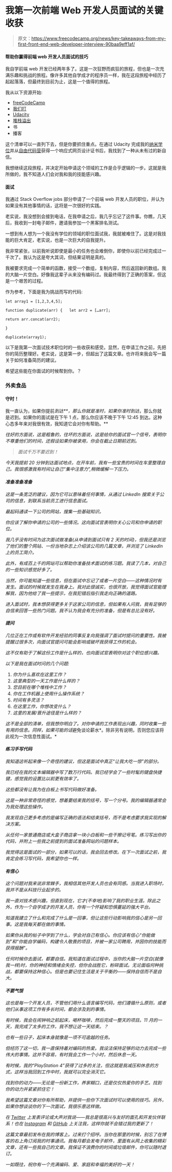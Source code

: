 # 我第一次前端 Web 开发人员面试的关键收获

> 原文：<https://www.freecodecamp.org/news/key-takeaways-from-my-first-front-end-web-developer-interview-90baa9eff1af/>

#### 帮助你赢得前端 web 开发人员面试的技巧

我自学前端 web 开发已经两年多了。这是一次狂野而疯狂的旅程，但也是一次充满乐趣和挑战的旅程。像许多其他自学成才的程序员一样，我在这段旅程中经历了起起落落，但最终到目前为止，这是一个值得的旅程。

我从以下资源开始:

*   [freeCodeCamp](https://www.freecodecamp.org)
*   [我们打](https://www.udemy.com)
*   [Udacity](https://www.udacity.com)
*   [堆栈溢出](https://www.stackoverflow.com)
*   书
*   播客

这个清单可以一直列下去，但是你要抓住重点。在通过 Udacity 完成我的[纳米学位](https://medium.com/@joncsexton/my-udacity-journey-67af81f09863)并从[自由代码营](https://www.freecodecamp.org)获得一个响应式网页设计证书后，我找到了一种从未有过的新自信。

我想继续这段旅程，并决定开始申请这个领域的工作是合乎逻辑的一步。这就是我所做的，我不知道人们会对我和我的技能感兴趣。

#### 面试

我通过 Stack Overflow jobs 部分申请了一个前端 web 开发人员的职位，并认为如果没有其他事情的话，这将是一次很好的实践。

老实说，我没想到会接到电话，在我申请之后，我几乎忘记了这件事。你瞧，几天后，我收到一封电子邮件，邀请我参加一个黑客排名测试。

一想到有人想为一个我没有学位的领域的职位面试我，我就被难住了。这是对我技能的巨大肯定，老实说，也是一次巨大的自我提升。

我非常紧张，以前我听说即使是最小的任务也会难倒你，即使你以前已经完成过一千次了。我认为这是夸大其词，但结果证明是真的。

我被要求完成一个简单的函数，接受一个数组，复制内容，然后返回新的数组。我的大脑一片空白。好像我这辈子从来没有编码过。我最终得到了正确的答案，但这是一个艰苦的过程。

作为参考，下面是我为挑战而写的代码:

```
let array1 = [1,2,3,4,5];
```

```
function duplicate(arr) {   let arr2 = […arr];
```

```
return arr.concat(arr2);
```

```
}
```

```
duplicate(array1);
```

以下是我第一次面试技术职位时的一些收获和感受。显然，在申请工作之前，先把你的简历整理好。老实说，这是第一步，但超出了这篇文章。也许将来我会写一篇关于如何准备简历的建议。

希望这些能在你面试的时候帮到你。？

### 外卖食品

#### 守时！

我一直认为，如果你提前*到达**，那么你就是准时，如果你准时到达*，那么你就是迟到。如果你的面试是在下午 1 点，那么你应该不晚于下午 12:45 到达。这种心态多年来对我很有效，我知道它会对你有帮助。**

*往好的方面说，这是粗鲁的，往坏的方面说，这是给你的面试官一个信号，表明你不尊重他们的时间，还假设如果你被录用，你会在截止日期前迟到。*

> *面试千万不要迟到！*

*今天我提前 20 分钟到达面试地点，在开车前，我有一些宝贵的时间在车里整理自己。我很感激我有时间让自己“集中注意力”,稍微缓解一下压力。*

#### *准备准备准备*

*这是一条宽泛的建议，因为它可以意味着任何事情，从通过 LinkedIn 搜索关于公司的信息，到联系当前员工进行信息面试。*

*最起码通读一下公司的网站，搜集一些基础知识。*

*你应该了解你申请的公司的一些情况。这向面试官表明你关心公司和你申请的职位。*

*我几乎没有时间为这次面试做准备(从申请到面试只有 2 天的时间)，但我还是浏览了他们的整个网站、一份当地杂志上介绍该公司的几篇文章，并浏览了 LinkedIn 上的员工简介。*

*此外，有成百上千的网站可以帮助你准备技术面试的练习题。我读了几本，对自己的一些知识感觉好多了。*

*当然，你可能知道一些信息，但在面试中忘记了或者一片空白——这种情况时有发生。面试的时候就发生在我身上。我对此很诚实，也很开放，我觉得面试官能理解我，因为他给了我一些提示，在我犯错后指引我走向正确的道路。*

*进入面试时，我本想获得更多关于这家公司的信息，但如果有人问我，我有足够的自信来回答一些热门问题。我不认为我会有充分的准备，但是有总比没有好。*

#### *提问*

*几位正在工作或有软件开发经验的同事反复向我强调了面试时提问的重要性。我被提醒过很多次，向面试官提问可能会影响或破坏我获得工作的机会。*

*这不仅有助于了解这份工作是什么样的，也向面试官表明你对这个职位感兴趣。*

*以下是我在面试时问的几个问题:*

1.  *你为什么喜欢在这里工作？*
2.  *这里典型的一天工作是什么样的？*
3.  *您目前在哪个堆栈中工作？*
4.  *你在工作机器上使用什么操作系统？*
5.  *时间有多灵活？*
6.  *在这里工作，你想改变什么？*
7.  *这里的发展/晋升途径是什么样的？*

*这不是全部的清单，但我想你明白了。对你申请的工作表现出兴趣，同时收集一些有用的信息。同样，如果可能的话*避免谈论薪水*。除非另有说明，否则您应该将此视为一次信息性面试。*

#### *练习手写代码*

*我知道这听起来像一个奇怪的建议，但这是面试中真正“让我大吃一惊”的部分。*

*我已经在我的文本编辑器中写了数万行代码。我已经学会了一些时髦的键盘快捷键，感觉我的设置比以前更有效率了。*

*这些都没有让我为在白板上书写代码做好准备。*

*这是一种非常奇怪的感觉，想着要结束我的括号，写一个分号。我的编辑器通常会为我处理这些操作。*

*我发现自己更多考虑的是编写正确的语法和结束括号，而不是考虑要求我实现的解决方案。*

*从任何一家普通商店或大盒子商店拿一块小白板和一些干擦记号笔。练习写出你的代码，并附上一些我之前提到的面试准备网站的问题样本。*

*我觉得这是面试的一部分，如果可以的话，我会回去修改。在下一次面试之前，我肯定会练习写代码，我希望你也一样。*

#### *有信心*

*这个问题对我来说非常棘手，我相信其他开发人员也会有同感。当我进入职场时，我并不是从科技行业起步的。*

*我一直对技术感兴趣，但直到现在，它才(不幸地)影响了我的职业生涯。除此之外，作为一个自学成才的开发人员，你有一个怀疑和恐惧蔓延的强大平台。*

*知道我建立了什么和完成了什么是一回事，但让这些行动影响我的信心是另一回事。这是我每天都在做的事情。*

*如果你从我的帖子中学到了什么，学会对自己有信心。你应该有信心“你能做到”和“你能自学编码，构建令人敬畏的项目，并被一家公司聘用，并因你的技能而获得报酬”。*

*任何时候你去面试，都要自信。我知道在面试过程中，当你的大脑一片空白(就像我一样)时，你的神经和情绪会失控，但你会战胜它，粉碎面试。无论面临何种挑战，都要保持这种信心。但是也要记住生活是关于平衡的——保持自信而不是自大。*

#### *不要气馁*

*这也是每一个开发人员，不管他们用什么语言编写代码，他们遵循什么原则，或者他们从事这项工作有多长时间，都会涉及到的事情。*

*有时候，我会在闹钟响之前起床，喝杯咖啡，然后完成一整天的项目。11 月的一天，我完成了太多的工作，我不想让这一天结束。？*

*也有一些日子，起床本身就像是一项不可逾越的任务。*

*但经历了这一切，我一直保持着对编码的热爱。我设法保持足够的动力去完成一些伟大的事情。这并不容易，有时我会工作一个小时，然后休息一天。*

*有时候，我的“PlayStation 4”获得了过多的关注，但这就是我减压和休息的方式，这样当我回到工作中时，我就可以完全消灭它。*

*找到你的动力——无论是一份新工作，养家糊口，还是仅仅热爱你的手艺。找到你的动力并紧紧抓住它！*

*我希望这篇文章对你有所帮助，并提供一些你下次面试时可以使用的技巧。另外，如果你想谈谈你的下一次面试，我很乐意这样做。*

*在 [Twitter](https://twitter.com/jj_goose) 上发表评论或大声对我说——我总是很高兴与友好的面孔和开发伙伴联系！也在 [Instagram](https://www.instagram.com/jjhillbilly/) 和 [GitHub](https://github.com/JS-goose) 上关注我，这样你就不会错过我的更新了！*

*这篇文章最初发布在我的博客上。过来打个招呼。当你在那里的时候，别忘了在博客的右上角订阅我的时事通讯。我每月都会发电子邮件，里面有从网上收集的精彩文章，还有一些我自己的文章。我保证不浪费你的时间或垃圾邮件，你可以随时退订。*

*一如既往，祝你有一个充满编码、爱、家庭和幸福的美好的一天！*